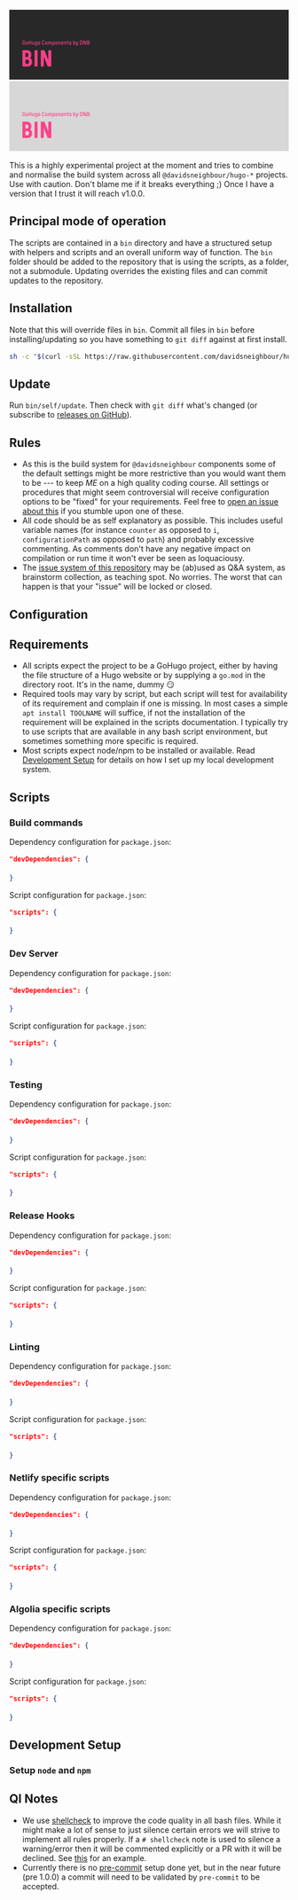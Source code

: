 <!--- CARD BEGIN --->

![DNB-Hugo/HEAD](.github/github-card-dark.png#gh-dark-mode-only)
![DNB-Hugo/HEAD](.github/github-card-light.png#gh-light-mode-only)

<!--- CARD END --->

This is a highly experimental project at the moment and tries to combine and normalise the build system across all `@davidsneighbour/hugo-*` projects. Use with caution. Don't blame me if it breaks everything ;) Once I have a version that I trust it will reach v1.0.0.

## Principal mode of operation

The scripts are contained in a `bin` directory and have a structured setup with helpers and scripts and an overall uniform way of function. The `bin` folder should be added to the repository that is using the scripts, as a folder, not a submodule. Updating overrides the existing files and can commit updates to the repository.

## Installation

Note that this will override files in `bin`. Commit all files in `bin` before installing/updating so you have something to `git diff` against at first install.

```bash
sh -c "$(curl -sSL https://raw.githubusercontent.com/davidsneighbour/hugo-bin/main/install)"
```

## Update

Run `bin/self/update`. Then check with `git diff` what's changed (or subscribe to [releases on GitHub](https://github.com/davidsneighbour/hugo-bin/releases)).

## Rules

- As this is the build system for `@davidsneighbour` components some of the default settings might be more restrictive than you would want them to be --- to keep _ME_ on a high quality coding course. All settings or procedures that might seem controversial will receive configuration options to be "fixed" for your requirements. Feel free to [open an issue about this](https://github.com/davidsneighbour/hugo-bin/issues) if you stumble upon one of these.
- All code should be as self explanatory as possible. This includes useful variable names (for instance `counter` as opposed to `i`, `configurationPath` as opposed to `path`) and probably excessive commenting. As comments don't have any negative impact on compilation or run time it won't ever be seen as loquaciousy.
- The [issue system of this repository](https://github.com/davidsneighbour/hugo-bin/issues) may be (ab)used as Q&A system, as brainstorm collection, as teaching spot. No worries. The worst that can happen is that your "issue" will be locked or closed.

## Configuration

## Requirements

- All scripts expect the project to be a GoHugo project, either by having the file structure of a Hugo website or by supplying a `go.mod` in the directory root. It's in the name, dummy :smirk:
- Required tools may vary by script, but each script will test for availability of its requirement and complain if one is missing. In most cases a simple `apt install TOOLNAME` will suffice, if not the installation of the requirement will be explained in the scripts documentation. I typically try to use scripts that are available in any bash script environment, but sometimes something more specific is required.
- Most scripts expect node/npm to be installed or available. Read [Development Setup](#development-setup) for details on how I set up my local development system.

## Scripts

### Build commands

Dependency configuration for `package.json`:

```json
"devDependencies": {

}
```

Script configuration for `package.json`:

```json
"scripts": {

}
```

### Dev Server

Dependency configuration for `package.json`:

```json
"devDependencies": {

}
```

Script configuration for `package.json`:

```json
"scripts": {

}
```

### Testing

Dependency configuration for `package.json`:

```json
"devDependencies": {

}
```

Script configuration for `package.json`:

```json
"scripts": {

}
```

### Release Hooks

Dependency configuration for `package.json`:

```json
"devDependencies": {

}
```

Script configuration for `package.json`:

```json
"scripts": {

}
```

### Linting

Dependency configuration for `package.json`:

```json
"devDependencies": {

}
```

Script configuration for `package.json`:

```json
"scripts": {

}
```

### Netlify specific scripts

Dependency configuration for `package.json`:

```json
"devDependencies": {

}
```

Script configuration for `package.json`:

```json
"scripts": {

}
```

### Algolia specific scripts

Dependency configuration for `package.json`:

```json
"devDependencies": {

}
```

Script configuration for `package.json`:

```json
"scripts": {

}
```

## Development Setup

### Setup `node` and `npm`

## QI Notes

- We use [shellcheck](https://github.com/koalaman/shellcheck#readme) to improve the code quality in all bash files. While it might make a lot of sense to just silence certain errors we will strive to implement all rules properly. If a `# shellcheck` note is used to silence a warning/error then it will be commented explicitly or a PR with it will be declined. See [this](https://github.com/davidsneighbour/hugo-bin/blob/d06060af52e24ce0a7210e051b6749e49e769de3/bin/lint/find-todos#L17) for an example.
- Currently there is no [pre-commit](https://pre-commit.com/) setup done yet, but in the near future (pre 1.0.0) a commit will need to be validated by `pre-commit` to be accepted.
